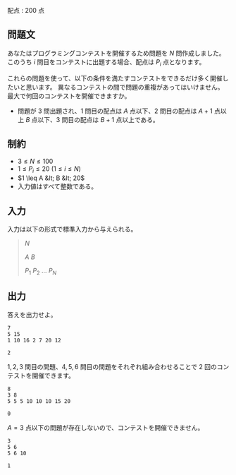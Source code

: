 配点 : $200$ 点

## 問題文

あなたはプログラミングコンテストを開催するため問題を $N$ 問作成しました。
このうち $i$ 問目をコンテストに出題する場合、配点は $P_i$ 点となります。

これらの問題を使って、以下の条件を満たすコンテストをできるだけ多く開催したいと思います。
異なるコンテストの間で問題の重複があってはいけません。
最大で何回のコンテストを開催できますか。

- 問題が $3$ 問出題され、$1$ 問目の配点は $A$ 点以下、$2$ 問目の配点は $A + 1$ 点以上 $B$ 点以下、$3$ 問目の配点は $B + 1$ 点以上である。

## 制約

- $3 \leq N \leq 100$
- $1 \leq P_i \leq 20$ ($1 \leq i \leq N$)
- $1 \leq A &lt; B &lt; 20$
- 入力値はすべて整数である。

## 入力

入力は以下の形式で標準入力から与えられる。

> $N$
> 
> $A$ $B$
> 
> $P_1$ $P_2$ $...$ $P_N$

## 出力

答えを出力せよ。

```input1
7
5 15
1 10 16 2 7 20 12
```

```output1
2
```

$1, 2, 3$ 問目の問題、$4, 5, 6$ 問目の問題をそれぞれ組み合わせることで $2$ 回のコンテストを開催できます。

```input2
8
3 8
5 5 5 10 10 10 15 20
```

```output2
0
```

$A = 3$ 点以下の問題が存在しないので、コンテストを開催できません。

```input3
3
5 6
5 6 10
```

```output3
1
```